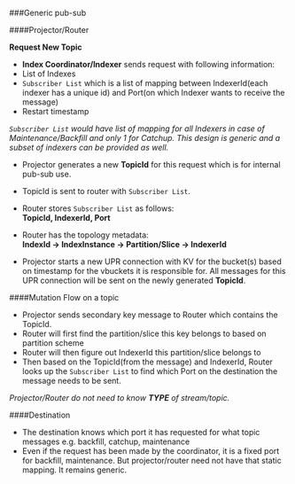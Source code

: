 ###Generic pub-sub

####Projector/Router

**Request New Topic**

- **Index Coordinator/Indexer** sends request with following information:
 - List of Indexes
 - `Subscriber List` which is a list of mapping between IndexerId(each indexer has a unique id) and Port(on which Indexer wants to receive the message)
 - Restart timestamp

*`Subscriber List` would have list of mapping for all Indexers in case of Maintenance/Backfill and only 1 for Catchup. This design is generic and a subset of indexers can be provided as well.*

- Projector generates a new **TopicId** for this request which is for internal pub-sub use.
- TopicId is sent to router with `Subscriber List`.
- Router stores `Subscriber List` as follows: <br>
**TopicId, IndexerId, Port**

- Router has the topology metadata: <br>
**IndexId -> IndexInstance -> Partition/Slice -> IndexerId** 

- Projector starts a new UPR connection with KV for the bucket(s) based on timestamp for the vbuckets
it is responsible for. All messages for this UPR connection will be sent on the newly generated **TopicId**.


####Mutation Flow on a topic

- Projector sends secondary key message to Router which contains the TopicId.
- Router will first find the partition/slice this key belongs to based on partition scheme
- Router will then figure out IndexerId this partition/slice belongs to
- Then based on the TopicId(from the message) and IndexerId, Router looks up the `Subscriber List` to find which Port on the destination the message needs to be sent.


*Projector/Router do not need to know __TYPE__ of stream/topic.*

####Destination
- The destination knows which port it has requested for what topic messages e.g. backfill, catchup, maintenance
- Even if the request has been made by the coordinator, it is a fixed port for backfill, maintenance.
But projector/router need not have that static mapping. It remains generic.
